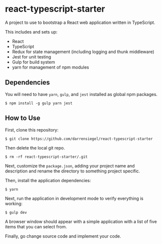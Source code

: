 # react-typescript-starter

A project to use to bootstrap a React web application written
in TypeScript.

This includes and sets up:
* React
* TypeScript
* Redux for state management (including logging and thunk middleware)
* Jest for unit testing
* Gulp for build system
* yarn for management of npm modules

## Dependencies

You will need to have `yarn`, `gulp`, and `jest` installed as global
npm packages.

```
$ npm install -g gulp yarn jest
```

## How to Use

First, clone this repository:

```
$ git clone https://github.com/darrensiegel/react-typescript-starter
```

Then delete the local git repo.

```
$ rm -rf react-typescript-starter/.git
```

Next, customize the `package.json`, adding your project name and description
and rename the directory to something project specific.

Then, install the application dependencies:

```
$ yarn
```

Next, run the application in development mode to verify everything is working:

```
$ gulp dev
```

A browser window should appear with a simple application with a list of five
items that you can select from.

Finally, go change source code and implement your code.
